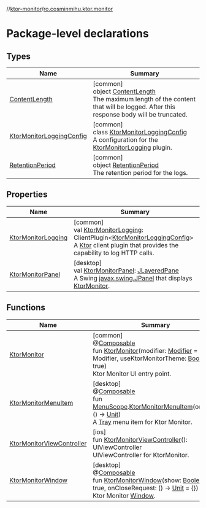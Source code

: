 //[ktor-monitor](../../index.md)/[ro.cosminmihu.ktor.monitor](index.md)

# Package-level declarations

## Types

| Name | Summary |
|---|---|
| [ContentLength](-content-length/index.md) | [common]<br>object [ContentLength](-content-length/index.md)<br>The maximum length of the content that will be logged. After this response body will be truncated. |
| [KtorMonitorLoggingConfig](-ktor-monitor-logging-config/index.md) | [common]<br>class [KtorMonitorLoggingConfig](-ktor-monitor-logging-config/index.md)<br>A configuration for the [KtorMonitorLogging](-ktor-monitor-logging.md) plugin. |
| [RetentionPeriod](-retention-period/index.md) | [common]<br>object [RetentionPeriod](-retention-period/index.md)<br>The retention period for the logs. |

## Properties

| Name | Summary |
|---|---|
| [KtorMonitorLogging](-ktor-monitor-logging.md) | [common]<br>val [KtorMonitorLogging](-ktor-monitor-logging.md): ClientPlugin&lt;[KtorMonitorLoggingConfig](-ktor-monitor-logging-config/index.md)&gt;<br>A [Ktor](https://ktor.io/) client plugin that provides the capability to log HTTP calls. |
| [KtorMonitorPanel](-ktor-monitor-panel.md) | [desktop]<br>val [KtorMonitorPanel](-ktor-monitor-panel.md): [JLayeredPane](https://docs.oracle.com/javase/8/docs/api/javax/swing/JLayeredPane.html)<br>A Swing [javax.swing.JPanel](https://docs.oracle.com/javase/8/docs/api/javax/swing/JPanel.html) that displays [KtorMonitor](-ktor-monitor.md). |

## Functions

| Name | Summary |
|---|---|
| [KtorMonitor](-ktor-monitor.md) | [common]<br>@[Composable](https://developer.android.com/reference/kotlin/androidx/compose/runtime/Composable.html)<br>fun [KtorMonitor](-ktor-monitor.md)(modifier: [Modifier](https://developer.android.com/reference/kotlin/androidx/compose/ui/Modifier.html) = Modifier, useKtorMonitorTheme: [Boolean](https://kotlinlang.org/api/core/kotlin-stdlib/kotlin/-boolean/index.html) = true)<br>Ktor Monitor UI entry point. |
| [KtorMonitorMenuItem](-ktor-monitor-menu-item.md) | [desktop]<br>@[Composable](https://developer.android.com/reference/kotlin/androidx/compose/runtime/Composable.html)<br>fun [MenuScope](https://developer.android.com/reference/kotlin/androidx/compose/ui/window/MenuScope.html).[KtorMonitorMenuItem](-ktor-monitor-menu-item.md)(onClick: () -&gt; [Unit](https://kotlinlang.org/api/core/kotlin-stdlib/kotlin/-unit/index.html))<br>A [Tray](https://developer.android.com/reference/kotlin/androidx/compose/ui/window/package-summary.html) menu item for Ktor Monitor. |
| [KtorMonitorViewController](-ktor-monitor-view-controller.md) | [ios]<br>fun [KtorMonitorViewController](-ktor-monitor-view-controller.md)(): UIViewController<br>UIViewController for KtorMonitor. |
| [KtorMonitorWindow](-ktor-monitor-window.md) | [desktop]<br>@[Composable](https://developer.android.com/reference/kotlin/androidx/compose/runtime/Composable.html)<br>fun [KtorMonitorWindow](-ktor-monitor-window.md)(show: [Boolean](https://kotlinlang.org/api/core/kotlin-stdlib/kotlin/-boolean/index.html) = true, onCloseRequest: () -&gt; [Unit](https://kotlinlang.org/api/core/kotlin-stdlib/kotlin/-unit/index.html) = {})<br>Ktor Monitor [Window](https://developer.android.com/reference/kotlin/androidx/compose/ui/window/package-summary.html). |